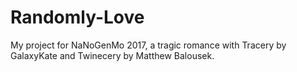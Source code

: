 # Randomly-Love
My project for NaNoGenMo 2017, a tragic romance with Tracery by GalaxyKate and Twinecery by Matthew Balousek.
